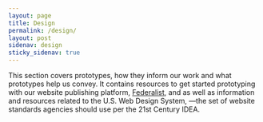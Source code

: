 ```yaml
---
layout: page
title: Design 
permalink: /design/
layout: post
sidenav: design
sticky_sidenav: true
---
```


This section covers prototypes, how they inform our work and what prototypes help us convey. It contains resources to get started prototyping with our website publishing platform, [Federalist](https://federalist.18f.gov), and as well as information and resources related to the U.S. Web Design System, —the set of website standards agencies should use per the 21st Century IDEA.

